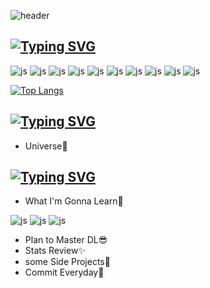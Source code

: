 ![header](https://capsule-render.vercel.app/api?type=slice&height=300&color=0:ffffff,100:ㄹㄹㅊ0츄&text=it's%20yejinkyo&section=header&fontAlignY=43&animation=twinkling&textBg=false&reversal=false)

[![Typing SVG](https://readme-typing-svg.demolab.com?font=Fira+Code&pause=1000&color=101010&background=CDCDCD&vCenter=true&repeat=false&width=435&height=30&lines=%F0%9F%96%A5%EF%B8%8FI've+been+studying)](https://git.io/typing-svg)
---
![js](https://img.shields.io/badge/Python-14354C?style=for-the-badge&logo=python&logoColor=white)
![js](https://img.shields.io/badge/HTML-239120?style=for-the-badge&logo=html5&logoColor=white)
![js](https://img.shields.io/badge/Bootstrap-563D7C?style=for-the-badge&logo=bootstrap&logoColor=white)
![js](https://img.shields.io/badge/Flask-000000?style=for-the-badge&logo=flask&logoColor=white)
![js](https://img.shields.io/badge/MySQL-00000F?style=for-the-badge&logo=mysql&logoColor=white)
![js](https://img.shields.io/badge/SQLite-07405E?style=for-the-badge&logo=sqlite&logoColor=white)
![js](https://img.shields.io/badge/Amazon_AWS-FF9900?style=for-the-badge&logo=amazonaws&logoColor=white)
![js](https://img.shields.io/badge/CSS-239120?&style=for-the-badge&logo=css3&logoColor=white)
![js](https://img.shields.io/badge/JavaScript-F7DF1E?style=for-the-badge&logo=JavaScript&logoColor=white)
![js](https://img.shields.io/badge/figma-000000?style=for-the-badge&logo=figma&logoColor=#F24E1E)

[![Top Langs](https://github-readme-stats.vercel.app/api/top-langs/?username=yejinkyo)](https://github.com/anuraghazra/github-readme-stats)

[![Typing SVG](https://readme-typing-svg.demolab.com?font=Fira+Code&pause=1000&color=101010&background=CDCDCD&vCenter=true&repeat=false&width=435&height=30&lines=%F0%9F%91%A9%E2%80%8D%F0%9F%9A%80I'm+interested+in)](https://git.io/typing-svg)
---
- Universe🚀

[![Typing SVG](https://readme-typing-svg.demolab.com?font=Fira+Code&pause=1000&color=101010&background=CDCDCD&vCenter=true&repeat=false&width=435&height=30&lines=%F0%9F%8C%A0Future+Plans)](https://git.io/typing-svg)
---
- What I'm Gonna Learn🍔

![js](https://img.shields.io/badge/react-000000?style=for-the-badge&logo=react&logoColor=#61DAFB)
![js](https://img.shields.io/badge/flutter-000000?style=for-the-badge&logo=flutter&logoColor=#02569B)
![js](https://img.shields.io/badge/OpenAI-000000?style=for-the-badge&logo=openai&logoColor=#412991)
- Plan to Master DL😎
- Stats Review✨
- some Side Projects🦖
- Commit Everyday🤖
